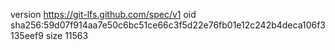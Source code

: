 version https://git-lfs.github.com/spec/v1
oid sha256:59d07f914aa7e50c6bc51ce66c3f5d22e76fb01e12c242b4deca106f3135eef9
size 11563
